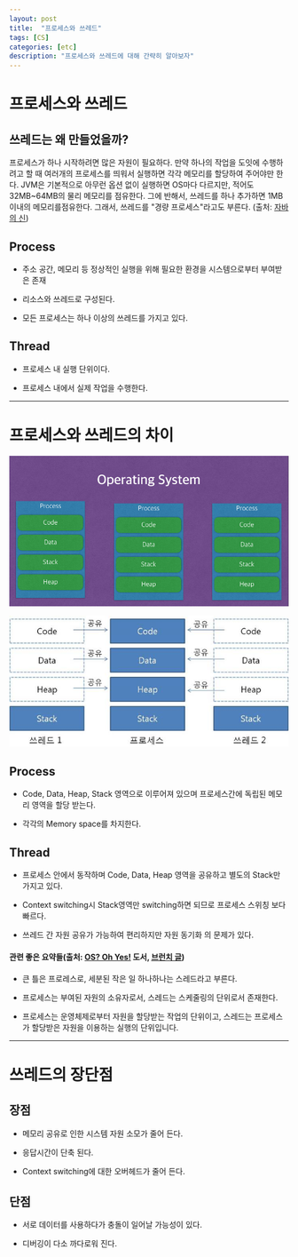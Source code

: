 ```yaml
---
layout: post
title:  "프로세스와 쓰레드"
tags: [CS]
categories: [etc]
description: "프로세스와 쓰레드에 대해 간략히 알아보자"
---
```

프로세스와 쓰레드  
==============  

쓰레드는 왜 만들었을까?
-------------------  

프로세스가 하나 시작하려면 많은 자원이 필요하다. 만약 하나의 작업을 도잇에 수행하려고 할 때 여러개의 프로세스를 띄워서 실행하면 각각 메모리를 할당하여 주어야만 한다. JVM은 기본적으로 아무런 옵션 없이 실행하면 OS마다 다르지만, 적어도 32MB~64MB의 물리 메모리를 점유한다. 그에 반해서, 쓰레드를 하나 추가하면 1MB 이내의 메모리를점유한다. 그래서, 쓰레드를 "경량 프로세스"라고도 부른다. (출처: [자바의 신](http://www.kyobobook.co.kr/product/detailViewKor.laf?ejkGb=KOR&mallGb=KOR&barcode=9788997924325&orderClick=LAG&Kc=))

## Process  

- 주소 공간, 메모리 등 정상적인 실행을 위해 필요한 환경을 시스템으로부터 부여받은 존재

- 리소스와 쓰레드로 구성된다.

- 모든 프로세스는 하나 이상의 쓰레드를 가지고 있다.  

## Thread  

- 프로세스 내 실행 단위이다.  

- 프로세스 내에서 실제 작업을 수행한다.  

---

프로세스와 쓰레드의 차이
====================

  ![프로세스](/images/etc/프로세스.png)

  ![프로세스_쓰레드](/images/etc/프로세스_쓰레드.jpg)

## Process  

- Code, Data, Heap, Stack 영역으로 이루어져 있으며 프로세스간에 독립된 메모리 영역을 할당 받는다.  

- 각각의 Memory space를 차지한다.

## Thread  

- 프로세스 안에서 동작하며 Code, Data, Heap 영역을 공유하고 별도의 Stack만 가지고 있다.  

- Context switching시 Stack영역만 switching하면 되므로 프로세스 스위칭 보다 빠르다.  

- 쓰레드 간 자원 공유가 가능하여 편리하지만 자원 동기화 의 문제가 있다.  

#### 관련 좋은 요약들(출처: [OS? Oh Yes!](https://kyobobook.co.kr/product/detailViewKor.laf?mallGb=KOR&ejkGb=KOR&barcode=9788993712476&orderClick=JAj) 도서, [브런치 글](https://brunch.co.kr/@kd4/3))  

- 큰 틀은 프로레스로, 세분된 작은 일 하나하나는 스레드라고 부른다.  

- 프로세스는 부여된 자원의 소유자로서, 스레드는 스케줄링의 단위로서 존재한다.  

- 프로세스는 운영체제로부터 자원을 할당받는 작업의 단위이고, 스레드는 프로세스가 할당받은 자원을 이용하는 실행의 단위입니다.

---

쓰레드의 장단점  
=============

## 장점  

- 메모리 공유로 인한 시스템 자원 소모가 줄어 든다.  

- 응답시간이 단축 된다.  

- Context switching에 대한 오버헤드가 줄어 든다.  

## 단점  

- 서로 데이터를 사용하다가 충돌이 일어날 가능성이 있다.  

- 디버깅이 다소 까다로워 진다.  

